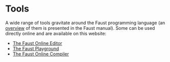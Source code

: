 # Tools

A wide range of tools gravitate around the Faust programming language 
(an [overview](../doc/manual/index.html#overview-of-the-faust-universe) of
them is presented in the Faust manual). Some can be used directly online and
are available on this website:

* [The Faust Online Editor](editor)
* [The Faust Playground](playground)
* [The Faust Online Compiler](compiler) 

<!-- TODO: eventually we'd want to have another section on "other tools"
providing some sort of basic documentation to FaustLive, FaustWorks, the 
FaustPlayground, etc. -->
